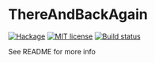 # ThereAndBackAgain

[![Hackage](https://img.shields.io/hackage/v/ThereAndBackAgain.svg)](https://hackage.haskell.org/package/ThereAndBackAgain)
[![MIT license](https://img.shields.io/badge/license-MIT-blue.svg)](LICENSE)
[![Build status](https://secure.travis-ci.org/jrp2014/ThereAndBackAgain.svg)](https://travis-ci.org/jrp2014/ThereAndBackAgain)

See README for more info